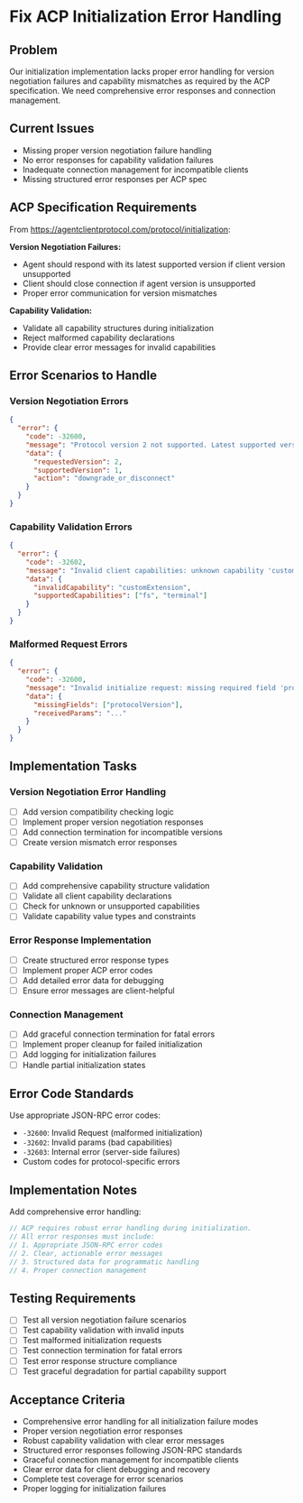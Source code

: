 # Fix ACP Initialization Error Handling

## Problem
Our initialization implementation lacks proper error handling for version negotiation failures and capability mismatches as required by the ACP specification. We need comprehensive error responses and connection management.

## Current Issues
- Missing proper version negotiation failure handling
- No error responses for capability validation failures
- Inadequate connection management for incompatible clients
- Missing structured error responses per ACP spec

## ACP Specification Requirements
From https://agentclientprotocol.com/protocol/initialization:

**Version Negotiation Failures:**
- Agent should respond with its latest supported version if client version unsupported
- Client should close connection if agent version is unsupported
- Proper error communication for version mismatches

**Capability Validation:**
- Validate all capability structures during initialization
- Reject malformed capability declarations
- Provide clear error messages for invalid capabilities

## Error Scenarios to Handle

### Version Negotiation Errors
```json
{
  "error": {
    "code": -32600,
    "message": "Protocol version 2 not supported. Latest supported version is 1.",
    "data": {
      "requestedVersion": 2,
      "supportedVersion": 1,
      "action": "downgrade_or_disconnect"
    }
  }
}
```

### Capability Validation Errors
```json
{
  "error": {
    "code": -32602,
    "message": "Invalid client capabilities: unknown capability 'customExtension'",
    "data": {
      "invalidCapability": "customExtension",
      "supportedCapabilities": ["fs", "terminal"]
    }
  }
}
```

### Malformed Request Errors
```json
{
  "error": {
    "code": -32600,
    "message": "Invalid initialize request: missing required field 'protocolVersion'",
    "data": {
      "missingFields": ["protocolVersion"],
      "receivedParams": "..."
    }
  }
}
```

## Implementation Tasks

### Version Negotiation Error Handling
- [ ] Add version compatibility checking logic
- [ ] Implement proper version negotiation responses
- [ ] Add connection termination for incompatible versions
- [ ] Create version mismatch error responses

### Capability Validation
- [ ] Add comprehensive capability structure validation
- [ ] Validate all client capability declarations
- [ ] Check for unknown or unsupported capabilities
- [ ] Validate capability value types and constraints

### Error Response Implementation  
- [ ] Create structured error response types
- [ ] Implement proper ACP error codes
- [ ] Add detailed error data for debugging
- [ ] Ensure error messages are client-helpful

### Connection Management
- [ ] Add graceful connection termination for fatal errors
- [ ] Implement proper cleanup for failed initialization
- [ ] Add logging for initialization failures
- [ ] Handle partial initialization states

## Error Code Standards
Use appropriate JSON-RPC error codes:
- `-32600`: Invalid Request (malformed initialization)
- `-32602`: Invalid params (bad capabilities) 
- `-32603`: Internal error (server-side failures)
- Custom codes for protocol-specific errors

## Implementation Notes
Add comprehensive error handling:
```rust
// ACP requires robust error handling during initialization.
// All error responses must include:
// 1. Appropriate JSON-RPC error codes
// 2. Clear, actionable error messages  
// 3. Structured data for programmatic handling
// 4. Proper connection management
```

## Testing Requirements
- [ ] Test all version negotiation failure scenarios
- [ ] Test capability validation with invalid inputs
- [ ] Test malformed initialization requests
- [ ] Test connection termination for fatal errors
- [ ] Test error response structure compliance
- [ ] Test graceful degradation for partial capability support

## Acceptance Criteria
- Comprehensive error handling for all initialization failure modes
- Proper version negotiation error responses
- Robust capability validation with clear error messages
- Structured error responses following JSON-RPC standards
- Graceful connection management for incompatible clients
- Clear error data for client debugging and recovery
- Complete test coverage for error scenarios
- Proper logging for initialization failures
